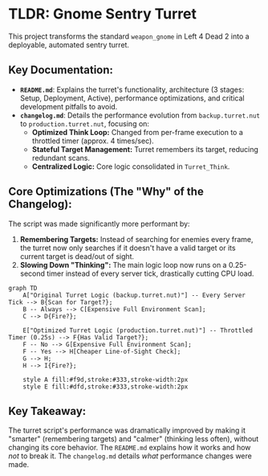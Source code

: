 # TLDR: Gnome Sentry Turret

This project transforms the standard `weapon_gnome` in Left 4 Dead 2 into a deployable, automated sentry turret.

## Key Documentation:

*   **`README.md`**: Explains the turret's functionality, architecture (3 stages: Setup, Deployment, Active), performance optimizations, and critical development pitfalls to avoid.
*   **`changelog.md`**: Details the performance evolution from `backup.turret.nut` to `production.turret.nut`, focusing on:
    *   **Optimized Think Loop:** Changed from per-frame execution to a throttled timer (approx. 4 times/sec).
    *   **Stateful Target Management:** Turret remembers its target, reducing redundant scans.
    *   **Centralized Logic:** Core logic consolidated in `Turret_Think`.

## Core Optimizations (The "Why" of the Changelog):

The script was made significantly more performant by:

1.  **Remembering Targets:** Instead of searching for enemies every frame, the turret now only searches if it doesn't have a valid target or its current target is dead/out of sight.
2.  **Slowing Down "Thinking":** The main logic loop now runs on a 0.25-second timer instead of every server tick, drastically cutting CPU load.

```mermaid
graph TD
    A["Original Turret Logic (backup.turret.nut)"] -- Every Server Tick --> B{Scan for Target?};
    B -- Always --> C[Expensive Full Environment Scan];
    C --> D{Fire?};

    E["Optimized Turret Logic (production.turret.nut)"] -- Throttled Timer (0.25s) --> F{Has Valid Target?};
    F -- No --> G[Expensive Full Environment Scan];
    F -- Yes --> H[Cheaper Line-of-Sight Check];
    G --> H;
    H --> I{Fire?};

    style A fill:#f9d,stroke:#333,stroke-width:2px
    style E fill:#dfd,stroke:#333,stroke-width:2px
```

## Key Takeaway:

The turret script's performance was dramatically improved by making it "smarter" (remembering targets) and "calmer" (thinking less often), without changing its core behavior. The `README.md` explains how it works and how *not* to break it. The `changelog.md` details *what* performance changes were made.
